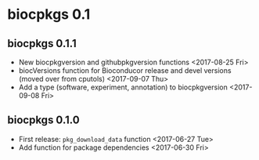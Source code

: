 # biocpkgs 0.1

## biocpkgs 0.1.1

- New biocpkgversion and githubpkgversion functions <2017-08-25 Fri>
- biocVersions function for Bioconducor release and devel versions
  (moved over from cputols) <2017-09-07 Thu>
- Add a type (software, experiment, annotation) to biocpkgversion
  <2017-09-08 Fri>

## biocpkgs 0.1.0

- First release: `pkg_download_data` function <2017-06-27 Tue>
- Add function for package dependencies <2017-06-30 Fri>



